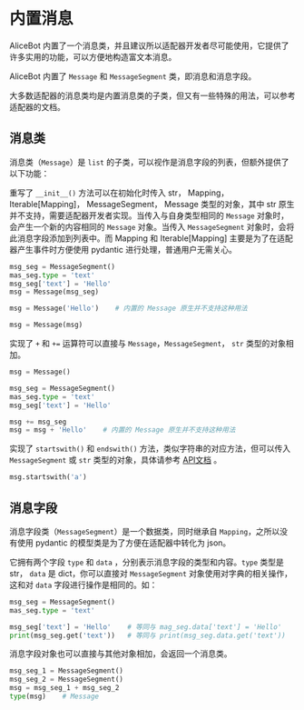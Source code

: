 # 内置消息

AliceBot 内置了一个消息类，并且建议所以适配器开发者尽可能使用，它提供了许多实用的功能，可以方便地构造富文本消息。

AliceBot 内置了 `Message` 和 `MessageSegment` 类，即消息和消息字段。

大多数适配器的消息类均是内置消息类的子类，但又有一些特殊的用法，可以参考适配器的文档。

## 消息类

消息类（`Message`）是 `list` 的子类，可以视作是消息字段的列表，但额外提供了以下功能：

重写了 `__init__()` 方法可以在初始化时传入 str， Mapping， Iterable[Mapping]， MessageSegment， Message 类型的对象，其中 str 原生并不支持，需要适配器开发者实现。当传入与自身类型相同的 `Message` 对象时，会产生一个新的内容相同的 `Message` 对象。当传入 `MessageSegment` 对象时，会将此消息字段添加到列表中。而 Mapping 和 Iterable[Mapping] 主要是为了在适配器产生事件时方便使用 pydantic 进行处理，普通用户无需关心。

```python
msg_seg = MessageSegment()
mas_seg.type = 'text'
msg_seg['text'] = 'Hello'
msg = Message(msg_seg)

msg = Message('Hello')    # 内置的 Message 原生并不支持这种用法

msg = Message(msg)
```

实现了 `+` 和 `+=` 运算符可以直接与 `Message`，`MessageSegment`， `str` 类型的对象相加。

```python
msg = Message()

msg_seg = MessageSegment()
mas_seg.type = 'text'
msg_seg['text'] = 'Hello'

msg += msg_seg
msg = msg + 'Hello'    # 内置的 Message 原生并不支持这种用法
```

实现了 `startswith()` 和 `endswith()` 方法，类似字符串的对应方法，但可以传入 `MessageSegment` 或 `str` 类型的对象，具体请参考 [API文档](/api/message.md) 。

```python
msg.startswith('a')
```

## 消息字段

消息字段类（`MessageSegment`）是一个数据类，同时继承自 `Mapping`，之所以没有使用 pydantic 的模型类是为了方便在适配器中转化为 json。

它拥有两个字段 `type` 和 `data` ，分别表示消息字段的类型和内容。`type` 类型是 str， `data` 是 dict，你可以直接对  `MessageSegment` 对象使用对字典的相关操作，这和对  `data` 字段进行操作是相同的。如：

```python
msg_seg = MessageSegment()
mas_seg.type = 'text'

msg_seg['text'] = 'Hello'    # 等同与 mag_seg.data['text'] = 'Hello'
print(msg_seg.get('text'))   # 等同与 print(msg_seg.data.get('text'))
```

消息字段对象也可以直接与其他对象相加，会返回一个消息类。

```python
msg_seg_1 = MessageSegment()
msg_seg_2 = MessageSegment()
msg = msg_seg_1 + msg_seg_2
type(msg)    # Message
```